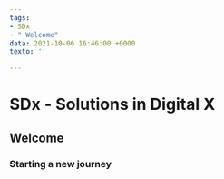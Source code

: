 ```yaml
---
tags:
- SDx
- " Welcome"
data: 2021-10-06 16:46:00 +0000
texto: ''

---
```

# SDx - Solutions in Digital X

## Welcome

### Starting a new journey